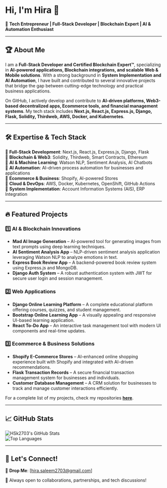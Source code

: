 # Hi, I'm Hira 👋  
🚀 **Tech Entrepreneur | Full-Stack Developer | Blockchain Expert | AI & Automation Enthusiast**

---

## 🏆 About Me
I am a **Full-Stack Developer and Certified Blockchain Expert™**, specializing in **AI-powered applications, Blockchain integrations, and scalable Web & Mobile solutions**. With a strong background in **System Implementation and AI Automation**, I have built and contributed to several innovative projects that bridge the gap between cutting-edge technology and practical business applications.

On GitHub, I actively develop and contribute to **AI-driven platforms, Web3-based decentralized apps, Ecommerce tools, and financial management systems**. My tech stack includes **Next.js, React.js, Express.js, Django, Flask, Solidity, Thirdweb, AWS, Docker, and Kubernetes**.

---

## 🛠️ Expertise & Tech Stack
🔹 **Full-Stack Development**: Next.js, React.js, Express.js, Django, Flask  
🔹 **Blockchain & Web3**: Solidity, Thirdweb, Smart Contracts, Ethereum  
🔹 **AI & Machine Learning**: Watson NLP, Sentiment Analysis, AI Chatbots  
🔹 **AI Automation**: AI-driven process automation for businesses and applications  
🔹 **Ecommerce & Business**: Shopify, AI-powered Stores  
🔹 **Cloud & DevOps**: AWS, Docker, Kubernetes, OpenShift, GitHub Actions  
🔹 **System Implementation**: Account Information Systems (AIS), ERP Integration  

---

## 🔥 Featured Projects
### **1️⃣ AI & Blockchain Innovations**
- **Mad AI Image Generation** – AI-powered tool for generating images from text prompts using deep learning techniques.
- **AI Sentiment Analysis App** – NLP-driven sentiment analysis application leveraging Watson NLP to analyze emotions in text.
- **Express Book Review App** – A backend-powered book review system using Express.js and MongoDB.
- **Django Auth System** – A robust authentication system with JWT for secure user login and session management.

### **2️⃣ Web Applications**
- **Django Online Learning Platform** – A complete educational platform offering courses, quizzes, and student management.
- **Bootstrap Online Learning App** – A visually appealing and responsive UI-based learning application.
- **React To-Do App** – An interactive task management tool with modern UI components and real-time updates.

### **3️⃣ Ecommerce & Business Solutions**
- **Shopify E-Commerce Stores** – AI-enhanced online shopping experience built with Shopify and integrated with AI-driven recommendations.
- **Flask Transaction Records** – A secure financial transaction management system for businesses and individuals.
- **Customer Database Management** – A CRM solution for businesses to track and manage customer interactions efficiently.

For a complete list of my projects, check my repositories **[here](https://github.com/HSk2703?tab=repositories)**.

---

## 📈 GitHub Stats
![HSk2703's GitHub Stats](https://github-readme-stats.vercel.app/api?username=HSk2703&show_icons=true&theme=radical)  
![Top Languages](https://github-readme-stats.vercel.app/api/top-langs/?username=HSk2703&layout=compact&theme=radical)

---

## 📩 Let's Connect!
📧 **Drop Me**: [hira.saleem2703@gmail.com]

🚀 Always open to collaborations, partnerships, and tech discussions!

